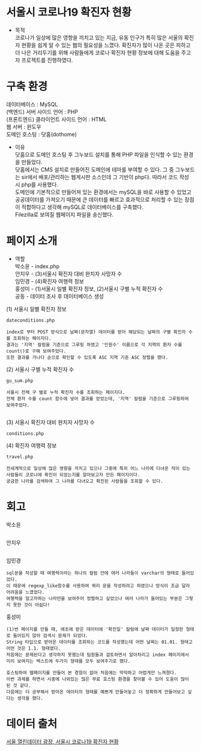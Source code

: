 # 서울시 코로나19 확진자 현황
+ 목적     
  코로나가 일상에 많은 영향을 끼치고 있는 지금, 유동 인구가 특히 많은 서울의 확진자 현황을 쉽게 알 수 있는 웹의 필요성을 느꼈다. 확진자가 많이 나온 곳은 피하고 더 나은 거리두기를 위해 사람들에게 코로나 확진자 현황 정보에 대해 도움을 주고자 프로젝트를 진행하였다.

# 구축 환경
데이터베이스 : MySQL       
(백엔드) 서버 사이드 언어 : PHP         
(프론트엔드) 클라이언트 사이드 언어 : HTML         
웹 서버 : 윈도우        
도메인 호스팅 : 닷홈(dothome)         

+ 이유        
  닷홈으로 도메인 호스팅 후 그누보드 설치를 통해 PHP 파일을 인식할 수 있는 환경을 만들었다.        
  닷홈에서는 CMS 설치로 만들어진 도메인에 테마를 부여할 수 있다. 그 중 그누보드는 sir에서 배포/관리하는 웹게시판 소스인데 그 기반이 php다. 따라서 코드 작성 시 php를 사용했다.       
  도메인에 기본적으로 만들어져 있는 환경에서는 mySQL을 바로 사용할 수 있었고 공공데이터를 가져오기 때문에 큰 데이터를 빠르고 효과적으로 처리할 수 있는 장점이 적합하다고 생각해 mySQL로 데이터베이스를 구축했다.       
  Filezilla로 보여질 웹페이지 파일을 송신했다.

# 페이지 소개

+ 역할           
  박소윤 - index.php              
  안지우 - (3)서울시 확진자 대비 완치자 사망자 수             
  임민경 - (4)확진자 여행력 정보                  
  홍성미 - (1)서울시 일별 확진자 정보, (2)서울시 구별 누적 확진자 수                         
  공동 - 데이터 조사 후 데이터베이스 생성                       

(1) 서울시 일별 확진자 정보
```
dateconditions.php          
      
index로 부터 POST 방식으로 날짜(문자열) 데이터를 받아 해당되는 날짜의 구별 확진자 수를 조회하는 페이지다.  
결과는 '지역' 칼럼을 기준으로 그루핑 하였고 '인원수' 이름으로 각 지역의 환자 수를 count()로 구해 보여주었다.      
또한 결과를 가나다 순으로 확인할 수 있도록 ASC 지역 기준 ASC 정렬을 했다.

```

(2) 서울시 구별 누적 확진자 수
``` 
gu_sum.php      
      
서울시 전체 구 별로 누적 확진자 수를 조회하는 페이지다.
전체 환자 수를 count 함수에 넣어 결과를 얻었는데, '지역' 칼럼을 기준으로 그루핑하여 보여주었다.     
    
``` 

(3) 서울시 확진자 대비 완치자 사망자 수
``` 
conditions.php

``` 

(4) 확진자 여행력 정보
```
travel.php      
      
전세계적으로 일상에 많은 영향을 끼치고 있으나 그중에 특히 어느 나라에 다녀온 적이 있는 사람들이 코로나에 확진이 되었는지를 알아보고자 만든 페이지이다.
궁금한 나라를 검색하여 그 나라를 다녀오고 확진된 사람들을 조회할 수 있다.

```    


# 회고
박소윤
```

```

안지우
```

```

임민경
``` 
sql문을 작성할 때 여행력이라는 하나의 컬럼 안에 여러 나라들이 varchar의 형태로 들어있었다.     
이 때문에 regexp_like함수를 사용하여 쿼리 문을 작성하려고 하였으나 방식이 조금 달라 어려움을 느꼈었다.     
여행력을 알고자하는 나라만을 보여주어 정렬하고 싶었으나 여러 나라가 들어있는 부분은 그렇지 못한 것이 아쉽다!     

```

홍성미
```
(1)번 페이지를 만들 때, 애초에 받은 데이터에 '확진일' 칼럼에 날짜 데이터가 일정한 형태로 들어있지 않아 검색시 문제가 되었다.     
String 타입으로 받아온 데이터를 조회하는 코드를 작성했는데 어떤 날짜는 01.01. 형태고 어떤 것은 1.1. 형태였다.    
처음에는 문제된다고 생각하지 못했는데 팀원들과 검토하면서 알아차리고 index 페이지에서 미리 보여지는 텍스트에 두가지 형태를 모두 보여주기로 했다.     
      
호스팅하여 웹페이지를 만들어 본 경험이 없어 처음에는 막막하고 어렵게만 느껴졌다.    
이번 과제를 하면서 시중에 나와있는 많은 무료 호스팅 환경을 찾아볼 수 있어 도움이 많이 된 것 같다.     
다음에는 더 공부해서 받아온 데이터의 형태를 예쁘게 만들어놓고 더 정확하게 만들어보고 싶다는 생각을 했다.

```

# 데이터 출처
<a href="http://data.seoul.go.kr/dataList/OA-20279/S/1/datasetView.do" >서울 열린데이터 광장, 서울시 코로나19 확진자 현황</a>
